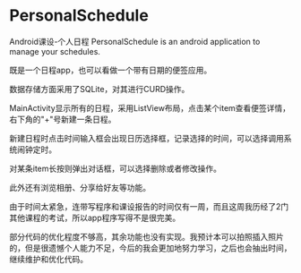 # PersonalSchedule

Android课设-个人日程
PersonalSchedule is an android application to manage your schedules.

既是一个日程app，也可以看做一个带有日期的便签应用。

数据存储方面采用了SQLite，对其进行CURD操作。

MainActivity显示所有的日程，采用ListView布局，点击某个item查看便签详情，右下角的"+"号新建一条日程。

新建日程时点击时间输入框会出现日历选择框，记录选择的时间，可以选择调用系统闹钟定时。

对某条item长按则弹出对话框，可以选择删除或者修改操作。

此外还有浏览相册、分享给好友等功能。

由于时间太紧急，连带写程序和课设报告的时间仅有一周，而且这周我历经了2门其他课程的考试，所以app程序写得不是很完美。

部分代码的优化程度不够高，其余功能也没有实现。我预计本可以拍照插入照片的，但是很遗憾个人能力不足，今后的我会更加地努力学习，之后也会抽出时间，继续维护和优化代码。
